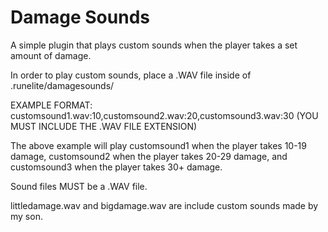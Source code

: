 # Damage Sounds
A simple plugin that plays custom sounds when the player takes a set amount of damage.

In order to play custom sounds, place a .WAV file inside of .runelite/damagesounds/

EXAMPLE FORMAT: customsound1.wav:10,customsound2.wav:20,customsound3.wav:30
(YOU MUST INCLUDE THE .WAV FILE EXTENSION)

The above example will play customsound1 when the player takes 10-19 damage, customsound2 when the player takes 20-29 damage, and customsound3 when the player takes 30+ damage.

Sound files MUST be a .WAV file.

littledamage.wav and bigdamage.wav are include custom sounds made by my son.
